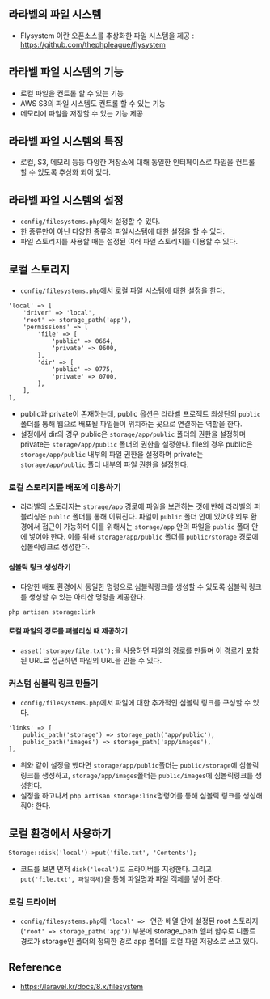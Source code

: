 ## 라라벨의 파일 시스템
- Flysystem 이란 오픈소스를 추상화한 파일 시스템을 제공 : https://github.com/thephpleague/flysystem


## 라라벨 파일 시스템의 기능
- 로컬 파일을 컨트롤 할 수 있는 기능
- AWS S3의 파일 시스템도 컨트롤 할 수 있는 기능
- 메모리에 파일을 저장할 수 있는 기능 제공


## 라라벨 파일 시스템의 특징
- 로컬, S3, 메모리 등등 다양한 저장소에 대해 동일한 인터페이스로 파일을 컨트롤 할 수 있도록 추상화 되어 있다. 


## 라라벨 파일 시스템의 설정
- `config/filesystems.php`에서 설정할 수 있다.
- 한 종류만이 아닌 다양한 종류의 파일시스템에 대한 설정을 할 수 있다.
- 파일 스토리지를 사용할 때는 설정된 여러 파일 스토리지를 이용할 수 있다.


## 로컬 스토리지 
- `config/filesystems.php`에서 로컬 파일 시스템에 대한 설정을 한다.
```
'local' => [
    'driver' => 'local',
    'root' => storage_path('app'),
    'permissions' => [
        'file' => [
            'public' => 0664,
            'private' => 0600,
        ],
        'dir' => [
            'public' => 0775,
            'private' => 0700,
        ],
    ],
],
```
- public과 private이 존재하는데, public 옵션은 라라벨 프로젝트 최상단의 `public` 폴더를 통해 웹으로 배포될 파일들이 위치하는 곳으로 연결하는 역할을 한다.
- 설정에서 dir의 경우 public은 `storage/app/public` 폴더의 권한을 설정하며 private는 `storage/app/public` 폴더의 권한을 설정한다. file의 경우 public은 `storage/app/public` 내부의 파일 권한을 설정하며 private는 `storage/app/public` 폴더 내부의 파일 권한을 설정한다.

### 로컬 스토리지를 배포에 이용하기
- 라라벨의 스토리지는 `storage/app` 경로에 파일을 보관하는 것에 반해 라라벨의 퍼블리싱은 `public` 폴더를 통해 이뤄진다. 파일이 `public` 폴더 안에 있어야 외부 환경에서 접근이 가능하며 이를 위해서는 `storage/app` 안의 파일을 `public` 폴더 안에 넣어야 한다. 이를 위해 `storage/app/public` 폴더를 `public/storage` 경로에 심볼릭링크로 생성한다.

#### 심볼릭 링크 생성하기
- 다양한 배포 환경에서 동일한 명령으로 심볼릭링크를 생성할 수 있도록 심볼릭 링크를 생성할 수 있는 아티산 명령을 제공한다.
```
php artisan storage:link
```

#### 로컬 파일의 경로를 퍼블리싱 때 제공하기
- `asset('storage/file.txt');`을 사용하면 파일의 경로를 만들며 이 경로가 포함된 URL로 접근하면 파일의 URL을 만들 수 있다.

### 커스텀 심볼릭 링크 만들기
- `config/filesystems.php`에서 파일에 대한 추가적인 심볼릭 링크를 구성할 수 있다.
```
'links' => [
    public_path('storage') => storage_path('app/public'),
    public_path('images') => storage_path('app/images'),
],
```
- 위와 같이 설정을 했다면 `storage/app/public`폴더는 `public/storage`에 심볼릭링크를 생성하고, `storage/app/images`폴더는 `public/images`에 심볼릭링크를 생성한다.
- 설정을 하고나서 `php artisan storage:link`명령어를 통해 심볼릭 링크를 생성해 줘야 한다.

## 로컬 환경에서 사용하기
```
Storage::disk('local')->put('file.txt', 'Contents');
```
- 코드를 보면 먼저 `disk('local')`로 드라이버를 지정한다. 그리고 `put('file.txt', 파일객체)`을 통해 파일명과 파일 객체를 넣어 준다.

### 로컬 드라이버
- `config/filesystems.php`에 `'local' => ` 연관 배열 안에 설정된 root 스토리지 (`'root' => storage_path('app')`) 부분에 storage_path 헬퍼 함수로 디폴트 경로가 storage인 폴더의 정의한 경로 app 폴더를 로컬 파일 저장소로 쓰고 있다.



## Reference
- https://laravel.kr/docs/8.x/filesystem
